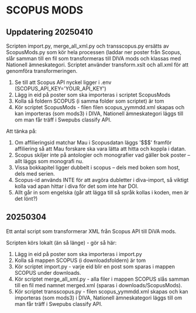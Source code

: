 # SCOPUS MODS
## Uppdatering 20250410
Scripten import.py, merge_all_xml.py och transscopus.py ersätts av ScopusMods.py som kör hela processen (laddar ner poster från Scopus, slår samman till en fil som transformeras till DIVA mods och klassas med Nationell ämneskategori. Scriptet använder transform.xslt och all.xml för att genomföra transformeringen.

1) Se till att Scopus API nyckel ligger i .env (SCOPUS_API_KEY='YOUR_API_KEY')
2) Lägg in eid på poster som ska importeras i scriptet ScopusMods
3) Kolla så foldern SCOPUS (i samma folder som scriptet) är tom
4)  Kör scriptet ScopusMods - filen filen scopus_yymmdd.xml skapas och kan importeras (som mods3) i DIVA, Nationell ämneskategori läggs till om man får träff i Swepubs classify API.

Att tänka på:
1) Om affilieringsid matchar Mau i Scopusdatan läggs '$$$' framför affiliering så att Mau forskare ska vara lätta att hitta och koppla i datan.
2) Scopus skiljer inte på antologier och monografier vad gäller bok poster – allt läggs som monografi nu. 
3) Vissa bokkapitel ligger dubbelt i scopus – dels med boken som host, dels med serien. 
4) Scopus-id används INTE för att avgöra dubletter i diva-import, så viktigt kolla vad apan hittar i diva för det som inte har DOI. 
5) Allt går in som engelska (går att lägga till så språk kollas i koden, men är det lönt?) 


## 20250304

Ett antal script som transformerar XML från Scopus API till DiVA mods.

Scripten körs lokalt (än så länge) - gör så här:

1) Lägg in eid på poster som ska importeras i import.py
2) Kolla så mappen SCOPUS (i downloadsfoldern) är tom 
3) Kör scriptet import.py - varje eid blir en post som sparas i mappen SCOPUS under downloads.
4) Kör scriptet merge_all_xml.py - alla filer i mappen SCOPUS slås samman till en fil med namnet merged.xml (sparas i downloads/ScopusMods).
5) Kör scriptet transscopus.py - filen scopus_yymmdd.xml skapas och kan importeras (som mods3) i DIVA, Nationell ämneskategori läggs till om man får träff i Swepubs classify API. 


